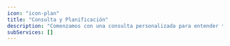 ```yaml
---
icon: "icon-plan"
title: "Consulta y Planificación"
description: "Comenzamos con una consulta personalizada para entender tus necesidades y objetivos. Luego, elaboramos un plan detallado para el desarrollo de tu sitio web, teniendo en cuenta aspectos como el diseño, la funcionalidad y la optimización del rendimiento."
subServices: []
---
```

